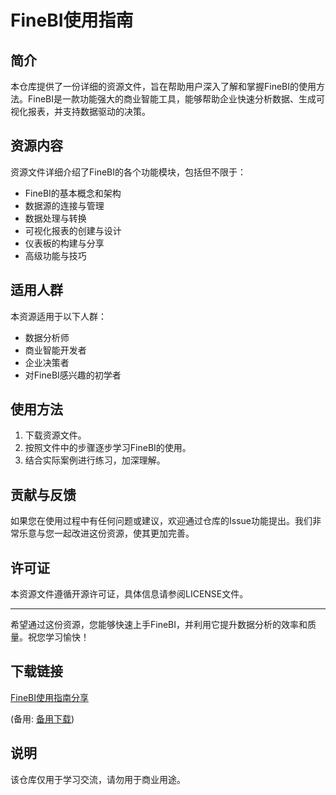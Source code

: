 # FineBI使用指南

## 简介
本仓库提供了一份详细的资源文件，旨在帮助用户深入了解和掌握FineBI的使用方法。FineBI是一款功能强大的商业智能工具，能够帮助企业快速分析数据、生成可视化报表，并支持数据驱动的决策。

## 资源内容
资源文件详细介绍了FineBI的各个功能模块，包括但不限于：
- FineBI的基本概念和架构
- 数据源的连接与管理
- 数据处理与转换
- 可视化报表的创建与设计
- 仪表板的构建与分享
- 高级功能与技巧

## 适用人群
本资源适用于以下人群：
- 数据分析师
- 商业智能开发者
- 企业决策者
- 对FineBI感兴趣的初学者

## 使用方法
1. 下载资源文件。
2. 按照文件中的步骤逐步学习FineBI的使用。
3. 结合实际案例进行练习，加深理解。

## 贡献与反馈
如果您在使用过程中有任何问题或建议，欢迎通过仓库的Issue功能提出。我们非常乐意与您一起改进这份资源，使其更加完善。

## 许可证
本资源文件遵循开源许可证，具体信息请参阅LICENSE文件。

---

希望通过这份资源，您能够快速上手FineBI，并利用它提升数据分析的效率和质量。祝您学习愉快！

## 下载链接
[FineBI使用指南分享](https://pan.quark.cn/s/dc4b1cce5b68) 

(备用: [备用下载](https://pan.baidu.com/s/13jtIvcCbrBt1TjFJcOzv8Q?pwd=1234))

## 说明

该仓库仅用于学习交流，请勿用于商业用途。
